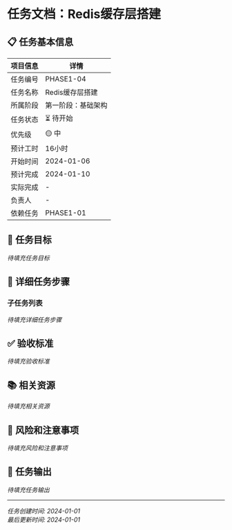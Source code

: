 ﻿# 任务文档：Redis缓存层搭建

## 📋 任务基本信息

| 项目信息 | 详情 |
|---------|------|
| 任务编号 | PHASE1-04 |
| 任务名称 | Redis缓存层搭建 |
| 所属阶段 | 第一阶段：基础架构 |
| 任务状态 | ⏳ 待开始 |
| 优先级 | 🟡 中 |
| 预计工时 | 16小时 |
| 开始时间 | 2024-01-06 |
| 预计完成 | 2024-01-10 |
| 实际完成 | - |
| 负责人 | - |
| 依赖任务 | PHASE1-01 |

## 🎯 任务目标

*待填充任务目标*

## 📝 详细任务步骤

### 子任务列表

*待填充详细任务步骤*

## ✅ 验收标准

*待填充验收标准*

## 📚 相关资源

*待填充相关资源*

## 🚨 风险和注意事项

*待填充风险和注意事项*

## 📄 任务输出

*待填充任务输出*

---

*任务创建时间: 2024-01-01*  
*最后更新时间: 2024-01-01*
